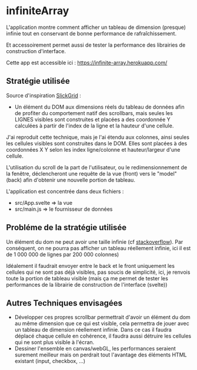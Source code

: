 # infiniteArray
L'application montre comment afficher un tableau de dimension (presque) infinie tout en conservant de bonne performance de rafraîchissement.

Et accessoirement permet aussi de tester la performance des librairies de construction d'interface.

Cette app est accessible ici : https://infinite-array.herokuapp.com/

## Stratégie utilisée

Source d'inspiration [SlickGrid](https://github.com/mleibman/SlickGrid) :
  - Un élément du DOM aux dimensions réels du tableau de données afin de profiter du comportement natif des scrollbars, mais seules les LIGNES visibles sont construites et placées a des coordonnée Y calculées à partir de l'index de la ligne et la hauteur d'une cellule.

J'ai reproduit cette technique, mais je l'ai étendu aux colonnes, ainsi seules les cellules visibles sont construites dans le DOM. Elles sont placées à des coordonnées X Y selon les index ligne/colonne et hauteur/largeur d'une cellule.

L'utilisation du scroll de la part de l'utilisateur, ou le redimensionnement de la fenêtre, déclencheront une requête de la vue (front) vers le "model" (back) afin d'obtenir une nouvelle portion de tableau.

L'application est concentrée dans deux fichiers :
 - src/App.svelte => la vue
 - src/main.js => le fournisseur de données

## Probléme de la stratégie utilisée

Un élément du dom ne peut avoir une taille infinie (cf [stackoverflow](https://stackoverflow.com/questions/16637530/whats-the-maximum-pixel-value-of-css-width-and-height-properties)).
Par conséquent, on ne pourra pas afficher un tableau réellement infinie, ici il est de 1 000 000 de lignes par 200 000 colonnes)

Idéalement il faudrait envoyer entre le back et le front uniquement les cellules qui ne sont pas déjà visibles, pas soucis de simplicité, ici, je renvois toute la portion de tableau visible (mais ça me permet de tester les performances de la librairie de construction de l'interface (svelte))

## Autres Techniques envisagées

  - Développer ces propres scrollbar permettrait d'avoir un élément du dom au même dimension que ce qui est visible, cela permettra de jouer avec un tableau de dimension réellement infinie. Dans ce cas il faudra déplacé chaque cellule en cohérence, il faudra aussi détruire les cellules qui ne sont plus visible à l'écran.
  - Dessiner l'ensemble en canvas/webGL, les performances seraient surement meilleur mais on perdrait tout l'avantage des éléments HTML existant (input, checkbox, ...)